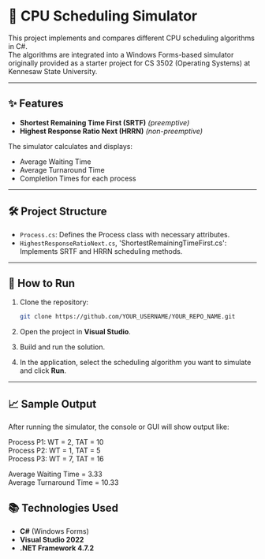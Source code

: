 # 📄 CPU Scheduling Simulator

This project implements and compares different CPU scheduling algorithms in C#.  
The algorithms are integrated into a Windows Forms-based simulator originally provided as a starter project for CS 3502 (Operating Systems) at Kennesaw State University.

---

## ✨ Features

- **Shortest Remaining Time First (SRTF)** _(preemptive)_
- **Highest Response Ratio Next (HRRN)** _(non-preemptive)_

The simulator calculates and displays:
- Average Waiting Time
- Average Turnaround Time
- Completion Times for each process

---

## 🛠 Project Structure

- `Process.cs`: Defines the Process class with necessary attributes.
- `HighestResponseRatioNext.cs`, 'ShortestRemainingTimeFirst.cs': Implements SRTF and HRRN scheduling methods.

---

## 🚀 How to Run

1. Clone the repository:

    ```bash
    git clone https://github.com/YOUR_USERNAME/YOUR_REPO_NAME.git
    ```

2. Open the project in **Visual Studio**.

3. Build and run the solution.

4. In the application, select the scheduling algorithm you want to simulate and click **Run**.

---

## 📈 Sample Output
After running the simulator, the console or GUI will show output like:

Process P1: WT = 2, TAT = 10  
Process P2: WT = 1, TAT = 5  
Process P3: WT = 7, TAT = 16  

Average Waiting Time = 3.33  
Average Turnaround Time = 10.33  


## 📚 Technologies Used

- **C#** (Windows Forms)
- **Visual Studio 2022**
- **.NET Framework 4.7.2**
